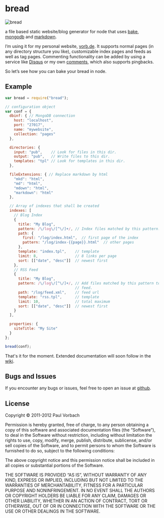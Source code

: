 # bread

![bread](https://raw.github.com/pvorb/node-bread/master/res/bread.png)

a file based static website/blog generator for node that uses [bake][bake],
[mongodb][mongodb-native] and [markdown][marked].

I’m using it for my personal website, [vorb.de][vorb.de]. It supports
normal pages (in any directory structure you like), customizable index 
pages and feeds as well as tag pages. Commenting functionality can be added
by using a service like [Disqus][disqus] or my own [comments][comments],
which also supports pingbacks.

So let’s see how you can bake your bread in node.

## Example

```javascript
var bread = require("bread");

// configuration object
var conf = {
  dbinf: { // MongoDB connection
    host: "localhost",
    port: "27017",
    name: "mywebsite",
    collection: "pages"
  },

  directories: {
    input: "pub",    // Look for files in this dir.
    output: "pub",   // Write files to this dir.
    templates: "tpl" // Look for templates in this dir.
  },

  fileExtensions: { // Replace markdown by html
    "mkd": "html",
    "md": "html",
    "mdown": "html",
    "markdown": "html"
  },

  // Array of indexes that shall be created
  indexes: [
    // Blog Index
    {
      title: "My Blog",
      pattern: /\/log\/[^\/]+/, // Index files matched by this pattern.
      path: {
        first: "/log/index.html",  // first page of the index
        pattern: "/log/index-{{page}}.html"  // other pages
      },
      template: "index.tpl",    // template
      limit: 8,                 // 8 links per page
      sort: [["date", "desc"]]  // newest first
    },
    // RSS Feed
    {
      title: "My Blog",
      pattern: /\/log\/[^\/]+/, // Add files matched by this pattern to the
                                // feed.
      path: "/log/feed.xml",    // feed url
      template: "rss.tpl",      // template
      limit: 10,                // total maximum
      sort: [["date", "desc"]]  // newest first
    }
  ],

  properties: {
    siteTitle: "My Site"
  }
};

bread(conf);
```

That's it for the moment. Extended documentation will soon follow in the [wiki][wiki].


## Bugs and Issues

If you encounter any bugs or issues, feel free to open an issue at
[github][issues].

## License

Copyright © 2011-2012 Paul Vorbach

Permission is hereby granted, free of charge, to any person obtaining a copy of
this software and associated documentation files (the “Software”), to deal in
the Software without restriction, including without limitation the rights to
use, copy, modify, merge, publish, distribute, sublicense, and/or sell copies of
the Software, and to permit persons to whom the Software is furnished to do so,
subject to the following conditions:

The above copyright notice and this permission notice shall be included in all
copies or substantial portions of the Software.

THE SOFTWARE IS PROVIDED “AS IS”, WITHOUT WARRANTY OF ANY KIND, EXPRESS OR
IMPLIED, INCLUDING BUT NOT LIMITED TO THE WARRANTIES OF MERCHANTABILITY, FITNESS
FOR A PARTICULAR PURPOSE AND NONINFRINGEMENT. IN NO EVENT SHALL THE AUTHORS OR
COPYRIGHT HOLDERS BE LIABLE FOR ANY CLAIM, DAMAGES OR OTHER LIABILITY, WHETHER
IN AN ACTION OF CONTRACT, TORT OR OTHERWISE, OUT OF OR IN CONNECTION WITH THE
SOFTWARE OR THE USE OR OTHER DEALINGS IN THE SOFTWARE.


[vorb.de]: http://vorb.de/
[disqus]: http://disqus.com/
[comments]: //github.com/pvorb/node-comments
[bake]: //github.com/pvorb/node-bake
[mongodb-native]: //github.com/christkv/node-mongodb-native
[marked]: //github.com/chjj/marked
[wiki]: //github.com/pvorb/node-bread/wiki
[issues]: //github.com/pvorb/node-bread/issues
[mit]: http://vorb.de/license/mit.html
